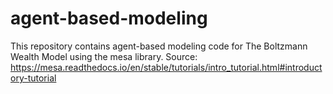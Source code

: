 # agent-based-modeling
This repository contains agent-based modeling code for The Boltzmann Wealth Model using the mesa library. 
Source: https://mesa.readthedocs.io/en/stable/tutorials/intro_tutorial.html#introductory-tutorial

